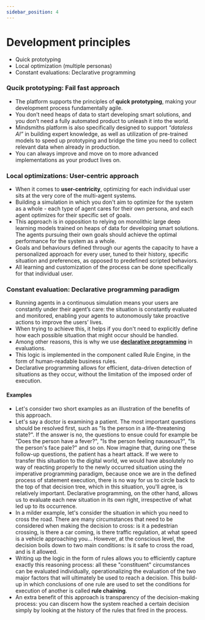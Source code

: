 ```yaml
---
sidebar_position: 4
---
```


# Development principles

- Quick prototyping
- Local optimization (multiple personas)
- Constant evaluations: Declarative programming

### Qucik prototyping: Fail fast approach

- The platform supports the principles of **quick prototyping**, making your development process fundamentally agile.
- You don’t need heaps of data to start developing smart solutions, and you don’t need a fully automated product to unleash it into the world.
- Mindsmiths platform is also specifically designed to support _“dataless AI”_ in building expert knowledge, as well as utilization of pre-trained models to speed up prototyping and bridge the time you need to collect relevant data when already in production.
- You can always improve and move on to more advanced implementations as your product lives on.


### Local optimizations: User-centric approach

- When it comes to **user-centricity**, optimizing for each individual user sits at the very core of the multi-agent systems.
- Building a simulation in which you don't aim to optimize for the system as a whole - each type of agent cares for their own persona, and each agent optimizes for their specific set of goals.
- This approach is in opposition to relying on monolithic large deep learning models trained on heaps of data for developing smart solutions. The agents pursuing their own goals should achieve the optimal performance for the system as a whole.
- Goals and behaviours defined through our agents the capacity to have a personalized approach for every user, tuned to their history, specific situation and preferences, as opposed to predefined scripted behaviors.
- All learning and customization of the process can be done specifically for that individual user.

### Constant evaluation: Declarative programming paradigm

- Running agents in a continuous simulation means your users are constantly under their agent’s care: the situation is constantly evaluated and monitored, enabling your agents to autonomously take proactive actions to improve the users’ lives.
- When trying to achieve this, it helps if you don't need to explicitly define how each possible situation that might occur should be handled.
- Among other reasons, this is why we use **[declarative programming](https://www.techopedia.com/definition/18763/declarative-programming)** in evaluations.
- This logic is implemented in the component called Rule Engine, in the form of human-readable business rules. 
- Declarative programming allows for efficient, data-driven detection of situations as they occur, without the limitation of the imposed order of execution.

#### Examples
- Let's consider two short examples as an illustration of the benefits of this approach.
- Let's say a doctor is examining a patient. The most important questions should be resolved first, such as "Is the person in a life-threatening state?". If the answer is no, the questions to ensue could for example be "Does the person have a fever?", "Is the person feeling nauseous?", "Is the person's face pale?" and so on. Now imagine that, during one these follow-up questions, the patient has a heart attack. If we were to transfer this situation to the digital world, we would have absolutely no way of reacting properly to the newly occurred situation using the imperative programming paradigm, because once we are in the defined process of statement execution, there is no way for us to circle back to the top of that decision tree, which in this situation, you'll agree, is relatively important. Declarative programming, on the other hand, allows us to evaluate each new situation in its own right, irrespective of what led up to its occurrence.
- In a milder example, let's consider the situation in which you need to cross the road. There are many circumstances that need to be considered when making the decision to cross: is it a pedestrian crossing, is there a car coming, is there traffic regulation, at what speed is a vehicle approaching you... However, at the conscious level, the decision boils down to two main conditions: is it safe to cross the road, and is it allowed.
- Writing up the logic in the form of rules allows you to efficiently capture exactly this reasoning process: all these "constituent" circumstances can be evaluated individually, operationalizing the evaluation of the two major factors that will ultimately be used to reach a decision. This build-up in which conclusions of one rule are used to set the conditions for execution of another is called **rule chaining**.
- An extra benefit of this approach is transparency of the decision-making process: you can discern how the system reached a certain decision simply by looking at the history of the rules that fired in the process.
